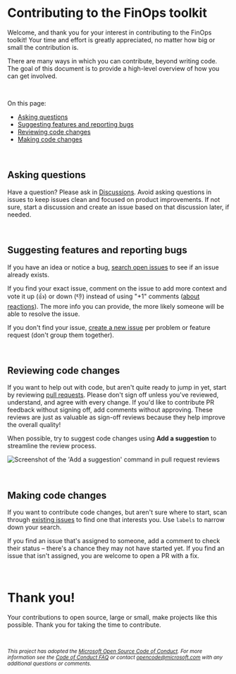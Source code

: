 # Contributing to the FinOps toolkit

Welcome, and thank you for your interest in contributing to the FinOps toolkit! Your time and effort is greatly appreciated, no matter how big or small the contribution is.

There are many ways in which you can contribute, beyond writing code. The goal of this document is to provide a high-level overview of how you can get involved.

<br>

On this page:
- [Asking questions](#Asking-questions)
- [Suggesting features and reporting bugs](#Suggesting-features-and-reporting-bugs)
- [Reviewing code changes](#Reviewing-code-changes)
- [Making code changes](#Making-code-changes)

<br>

## Asking questions

Have a question? Please ask in [Discussions](../../discussions). Avoid asking questions in issues to keep issues clean and focused on product improvements. If not sure, start a discussion and create an issue based on that discussion later, if needed.

<br>

## Suggesting features and reporting bugs

If you have an idea or notice a bug, [search open issues](../../issues) to see if an issue already exists.

If you find your exact issue, comment on the issue to add more context and vote it up (👍) or down (👎) instead of using "+1" comments ([about reactions](https://github.com/blog/2119-add-reactions-to-pull-requests-issues-and-comments)). The more info you can provide, the more likely someone will be able to resolve the issue.

If you don't find your issue, [create a new issue](../../issues/new/choose) per problem or feature request (don't group them together).

<br>

## Reviewing code changes

If you want to help out with code, but aren't quite ready to jump in yet, start by reviewing [pull requests](../../pulls). Please don't sign off unless you've reviewed, understand, and agree with every change. If you'd like to contribute PR feedback without signing off, add comments without approving. These reviews are just as valuable as sign-off reviews because they help improve the overall quality!

When possible, try to suggest code changes using **Add a suggestion** to streamline the review process.

![Screenshot of the 'Add a suggestion' command in pull request reviews](https://user-images.githubusercontent.com/399533/179936119-88c10c44-f181-4fa3-83b8-91376c8e4c58.png)

<br>

## Making code changes

If you want to contribute code changes, but aren't sure where to start, scan through [existing issues](../../issues?q=is%3Aissue+is%3Aopen+sort%3Areactions-%2B1-desc) to find one that interests you. Use `labels` to narrow down your search.

If you find an issue that's assigned to someone, add a comment to check their status – there's a chance they may not have started yet. If you find an issue that isn't assigned, you are welcome to open a PR with a fix.

<!--
For details about contributing code changes and submitting pull requests, see [How to contribute](../../wiki/How-to-contribute).
-->

<br>

# Thank you!

Your contributions to open source, large or small, make projects like this possible. Thank you for taking the time to contribute.

<br>

_<sub>
This project has adopted the [Microsoft Open Source Code of Conduct](https://opensource.microsoft.com/codeofconduct/).
For more information see the [Code of Conduct FAQ](https://opensource.microsoft.com/codeofconduct/faq/)
or contact [opencode@microsoft.com](mailto:opencode@microsoft.com) with any additional questions or comments.
</sub>_
